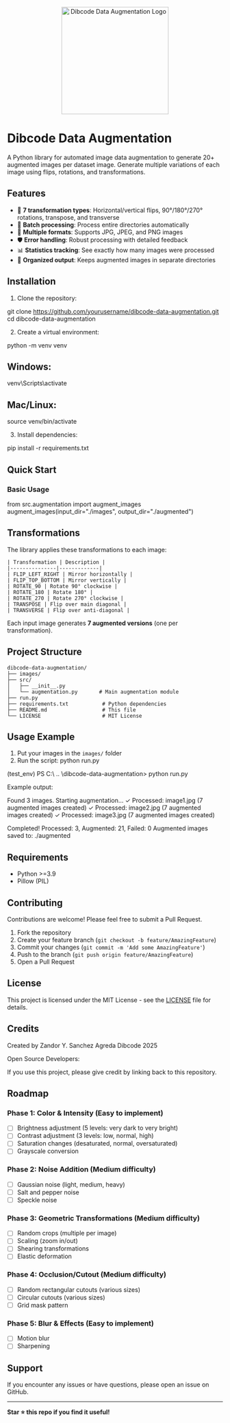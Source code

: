 <p align="center">
  <img src="https://drive.google.com/uc?id=1-X-AEQALq_NXrq2kZq3-NeLVBsbvzJd7" alt="Dibcode Data Augmentation Logo" width="250"/>
</p>

# Dibcode Data Augmentation

A Python library for automated image data augmentation to generate 20+ augmented images per dataset image. Generate multiple variations of each image using flips, rotations, and transformations.

## Features

- 🔄 **7 transformation types**: Horizontal/vertical flips, 90°/180°/270° rotations, transpose, and transverse
- 📁 **Batch processing**: Process entire directories automatically
- 🎯 **Multiple formats**: Supports JPG, JPEG, and PNG images
- 🛡️ **Error handling**: Robust processing with detailed feedback
- 📊 **Statistics tracking**: See exactly how many images were processed
- 🎨 **Organized output**: Keeps augmented images in separate directories

## Installation

1. Clone the repository:

git clone https://github.com/yourusername/dibcode-data-augmentation.git
cd dibcode-data-augmentation

2. Create a virtual environment:

python -m venv venv

## Windows:
venv\Scripts\activate
## Mac/Linux:
source venv/bin/activate

3. Install dependencies:

pip install -r requirements.txt

## Quick Start

### Basic Usage

from src.augmentation import augment_images
augment_images(input_dir="./images", output_dir="./augmented")

## Transformations

The library applies these transformations to each image:

```
| Transformation | Description |
|---------------|-------------|
| FLIP_LEFT_RIGHT | Mirror horizontally |
| FLIP_TOP_BOTTOM | Mirror vertically |
| ROTATE_90 | Rotate 90° clockwise |
| ROTATE_180 | Rotate 180° |
| ROTATE_270 | Rotate 270° clockwise |
| TRANSPOSE | Flip over main diagonal |
| TRANSVERSE | Flip over anti-diagonal |
```

Each input image generates **7 augmented versions** (one per transformation).

## Project Structure

```
dibcode-data-augmentation/
├── images/
├── src/
│   ├── __init__.py
│   └── augmentation.py       # Main augmentation module
├── run.py
├── requirements.txt           # Python dependencies
├── README.md                  # This file
└── LICENSE                    # MIT License
```

## Usage Example

1. Put your images in the `images/` folder
2. Run the script: python run.py 

(test_env) PS C:\ .. \dibcode-data-augmentation> python run.py

Example output:

Found 3 images. Starting augmentation...
✓ Processed: image1.jpg (7 augmented images created)
✓ Processed: image2.jpg (7 augmented images created)
✓ Processed: image3.jpg (7 augmented images created)

Completed! Processed: 3, Augmented: 21, Failed: 0
Augmented images saved to: ./augmented

## Requirements

- Python >=3.9
- Pillow (PIL)

## Contributing

Contributions are welcome! Please feel free to submit a Pull Request.

1. Fork the repository
2. Create your feature branch (`git checkout -b feature/AmazingFeature`)
3. Commit your changes (`git commit -m 'Add some AmazingFeature'`)
4. Push to the branch (`git push origin feature/AmazingFeature`)
5. Open a Pull Request

## License

This project is licensed under the MIT License - see the [LICENSE](LICENSE) file for details.

## Credits

Created by Zandor Y. Sanchez Agreda
Dibcode 2025

Open Source Developers:



If you use this project, please give credit by linking back to this repository.

## Roadmap

### Phase 1: Color & Intensity (Easy to implement)
- [ ] Brightness adjustment (5 levels: very dark to very bright)
- [ ] Contrast adjustment (3 levels: low, normal, high)
- [ ] Saturation changes (desaturated, normal, oversaturated)
- [ ] Grayscale conversion

### Phase 2: Noise Addition (Medium difficulty)
- [ ] Gaussian noise (light, medium, heavy)
- [ ] Salt and pepper noise
- [ ] Speckle noise

### Phase 3: Geometric Transformations (Medium difficulty)
- [ ] Random crops (multiple per image)
- [ ] Scaling (zoom in/out)
- [ ] Shearing transformations
- [ ] Elastic deformation

### Phase 4: Occlusion/Cutout (Medium difficulty)
- [ ] Random rectangular cutouts (various sizes)
- [ ] Circular cutouts (various sizes)
- [ ] Grid mask pattern

### Phase 5: Blur & Effects (Easy to implement)
- [ ] Motion blur
- [ ] Sharpening

## Support

If you encounter any issues or have questions, please open an issue on GitHub.

---

**Star ⭐ this repo if you find it useful!**